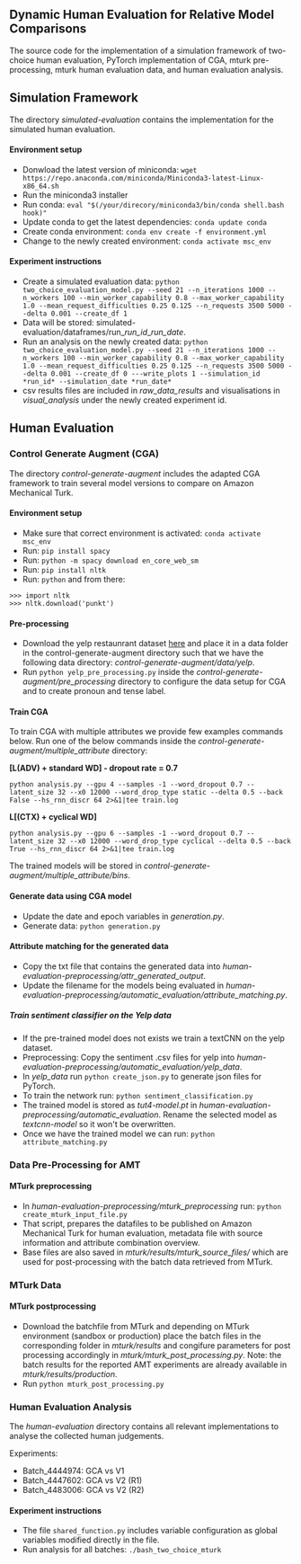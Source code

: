 ## Dynamic Human Evaluation for Relative Model Comparisons
The source code for the implementation of a simulation framework of two-choice human evaluation, PyTorch implementation of CGA, mturk pre-processing, mturk human evaluation data, and human evaluation analysis. 

## Simulation Framework
The directory *simulated-evaluation* contains the implementation for the simulated human evaluation. 

#### Environment setup
- Donwload the latest version of miniconda: ```wget https://repo.anaconda.com/miniconda/Miniconda3-latest-Linux-x86_64.sh```
- Run the miniconda3 installer
- Run conda: ```eval "$(/your/direcory/miniconda3/bin/conda shell.bash hook)"```
- Update conda to get the latest dependencies: ```conda update conda```
- Create conda environment: ```conda env create -f environment.yml```
- Change to the newly created environment: ```conda activate msc_env```

#### Experiment instructions
- Create a simulated evaluation data: ```python two_choice_evaluation_model.py --seed 21 --n_iterations 1000 --n_workers 100 --min_worker_capability 0.8 --max_worker_capability 1.0 --mean_request_difficulties 0.25 0.125 --n_requests 3500 5000 --delta 0.001 --create_df 1```
- Data will be stored: simulated-evaluation/dataframes/run_*run_id*_*run_date*.
- Run an analysis on the newly created data: ```python two_choice_evaluation_model.py --seed 21 --n_iterations 1000 --n_workers 100 --min_worker_capability 0.8 --max_worker_capability 1.0 --mean_request_difficulties 0.25 0.125 --n_requests 3500 5000 --delta 0.001 --create_df 0 ---write_plots 1 --simulation_id *run_id* --simulation_date *run_date*```
- csv results files are included in *raw_data_results* and visualisations in *visual_analysis* under the newly created experiment id.

## Human Evaluation

### Control Generate Augment (CGA)
The directory *control-generate-augment* includes the adapted CGA framework to train several model versions to compare on Amazon Mechanical Turk. 

#### Environment setup
- Make sure that correct environment is activated: ```conda activate msc_env```
- Run: ```pip install spacy```
- Run: ```python -m spacy download en_core_web_sm```
- Run: ```pip install nltk```
- Run: ```python``` and from there:
```
>>> import nltk 
>>> nltk.download('punkt') 
```
#### Pre-processing
- Download the yelp restaunrant dataset [here](https://github.com/shentianxiao/language-style-transfer/tree/master/data/yelp) and place it in a data folder in the control-generate-augment directory such that we have the following data directory: *control-generate-augment/data/yelp*.
- Run ```python yelp_pre_processing.py``` inside the *control-generate-augment/pre_processing* directory to configure the data setup for CGA and to create pronoun and tense label.

#### Train CGA
To train CGA with multiple attributes we provide few examples commands below. Run one of the below commands inside the *control-generate-augment/multiple_attribute* directory:

**[L(ADV) + standard WD] - dropout rate = 0.7**

```python analysis.py --gpu 4 --samples -1 --word_dropout 0.7 --latent_size 32 --x0 12000 --word_drop_type static --delta 0.5 --back False --hs_rnn_discr 64 2>&1|tee train.log```

**L[(CTX) + cyclical WD]**

```python analysis.py --gpu 6 --samples -1 --word_dropout 0.7 --latent_size 32 --x0 12000 --word_drop_type cyclical --delta 0.5 --back True --hs_rnn_discr 64 2>&1|tee train.log```

The trained models will be stored in *control-generate-augment/multiple_attribute/bins*.

#### Generate data using CGA model
- Update the date and epoch variables in *generation.py*.
- Generate data: ```python generation.py```

#### Attribute matching for the generated data
- Copy the txt file that contains the generated data into *human-evaluation-preprocessing/attr_generated_output*.
- Update the filename for the models being evaluated in *human-evaluation-preprocessing/automatic_evaluation/attribute_matching.py*.

##### Train sentiment classifier on the Yelp data
- If the pre-trained model does not exists we train a textCNN on the yelp dataset. 
- Preprocessing: Copy the sentiment .csv files for yelp into *human-evaluation-preprocessing/automatic_evaluation/yelp_data*.
- In *yelp_data* run ```python create_json.py``` to generate json files for PyTorch.
- To train the network run: ```python sentiment_classification.py```
- The trained model is stored as *tut4-model.pt* in *human-evaluation-preprocessing/automatic_evaluation*. Rename the selected model as *textcnn-model* so it won't be overwritten.
- Once we have the trained model we can run: ```python attribute_matching.py```

### Data Pre-Processing for AMT
#### MTurk preprocessing
- In *human-evaluation-preprocessing/mturk_preprocessing* run: ```python create_mturk_input_file.py```
- That script, prepares the datafiles to be published on Amazon Mechanical Turk for human evaluation, metadata file with source information and attribute combination overview.
- Base files are also saved in *mturk/results/mturk_source_files/* which are used for post-processing with the batch data retrieved from MTurk.

### MTurk Data
#### MTurk postprocessing
- Download the batchfile from MTurk and depending on MTurk environment (sandbox or production) place the batch files in the corresponding folder in *mturk/results* and congifure parameters for post processing accordingly in *mturk/mturk_post_processing.py*. Note: the batch results for the reported AMT experiments are already available in *mturk/results/production*.
- Run ```python mturk_post_processing.py```

### Human Evaluation Analysis
The *human-evaluation* directory contains all relevant implementations to analyse the collected human judgements. 

Experiments: 
- Batch_4444974: GCA vs V1
- Batch_4447602: GCA vs V2 (R1)
- Batch_4483006: GCA vs V2 (R2)

#### Experiment instructions
- The file ```shared_function.py``` includes variable configuration as global variables modified directly in the file.
- Run analysis for all batches: ```./bash_two_choice_mturk```
